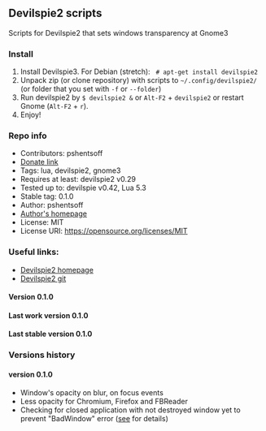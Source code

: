 ## Devilspie2 scripts

Scripts for Devilspie2 that sets windows transparency at Gnome3

### Install

1. Install Devilspie3. For Debian (stretch): ` # apt-get install devilspie2`
2. Unpack zip (or clone repository) with scripts to `~/.config/devilspie2/` (or folder that you set with `-f` or `--folder`)
3. Run devilspie2 by `$ devilspie2 &` or `Alt-F2` + `devilspie2` or restart Gnome (`Alt-F2` + `r`).
4. Enjoy!

### Repo info

-   Contributors: pshentsoff
-   [Donate link](https://www.paypal.com/cgi-bin/webscr?cmd=_s-xclick&hosted_button_id=FGRFBSFEW5V3Y "Please, donate to support project")
-   Tags: lua, devilspie2, gnome3
-   Requires at least: devilspie2 v0.29
-   Tested up to: devilspie v0.42, Lua 5.3
-   Stable tag: 0.1.0
-   Author: pshentsoff
-   [Author's homepage](http://pshentsoff.ru "Author's homepage")
-   License: MIT
-   License URI: https://opensource.org/licenses/MIT

### Useful links:
-  [Devilspie2 homepage](http://www.nongnu.org/devilspie2/)
-  [Devilspie2 git](http://git.savannah.nongnu.org/cgit/devilspie2.git/)

#### Version 0.1.0
#### Last work version 0.1.0
#### Last stable version 0.1.0

### Versions history

#### version 0.1.0
-  Window's opacity on blur, on focus events
-  Less opacity for Chromium, Firefox and FBReader
-  Checking for closed application with not destroyed window yet to prevent "BadWindow" error ([see](https://www.linuxquestions.org/questions/linux-desktop-74/how-can-i-fix-error-badwindow-invalid-window-parameter-575745/) for details)
